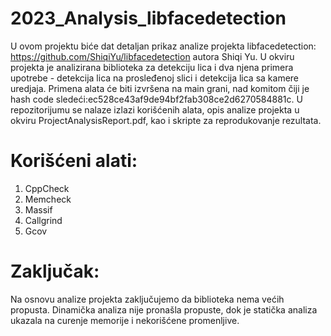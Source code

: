 # 2023_Analysis_libfacedetection

U ovom projektu biće dat detaljan prikaz analize projekta libfacedetection: https://github.com/ShiqiYu/libfacedetection autora Shiqi Yu.
U okviru projekta je analizirana biblioteka za detekciju lica i dva njena primera upotrebe - detekcija lica na prosleđenoj slici i detekcija lica sa kamere uredjaja. 
Primena alata će biti izvršena na main grani, nad komitom čiji je hash code sledeći:ec528ce43af9de94bf2fab308ce2d6270584881c. U repozitorijumu se nalaze izlazi korišćenih alata, opis analize projekta u okviru ProjectAnalysisReport.pdf, kao i skripte za reprodukovanje rezultata.

# Korišćeni alati:
1. CppCheck
2. Memcheck
3. Massif
4. Callgrind
5. Gcov

# Zaključak:
Na osnovu analize projekta zaključujemo da biblioteka nema većih propusta. 
Dinamička analiza nije pronašla propuste, dok je statička analiza ukazala na curenje memorije i nekorišćene promenljive.

